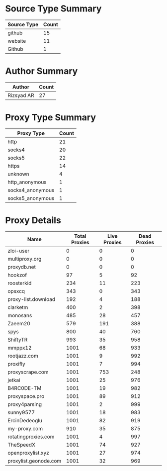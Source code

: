 # Source Type Summary

| Source Type | Count |
|-------------|-------|
| github | 15 |
| website | 11 |
| Github | 1 |


# Author Summary

| Author | Count |
|--------|-------|
| Rizsyad AR | 27 |


# Proxy Type Summary

| Proxy Type | Count |
|------------|-------|
| http | 21 |
| socks4 | 20 |
| socks5 | 22 |
| https | 14 |
| unknown | 4 |
| http_anonymous | 1 |
| socks4_anonymous | 1 |
| socks5_anonymous | 1 |


# Proxy Details

| Name | Total Proxies | Live Proxies | Dead Proxies |
|------|---------------|--------------|---------------|
| zloi-user | 0 | 0 | 0 |
| multiproxy.org | 0 | 0 | 0 |
| proxydb.net | 0 | 0 | 0 |
| hookzof | 97 | 5 | 92 |
| roosterkid | 234 | 11 | 223 |
| opsxcq | 343 | 0 | 343 |
| proxy-list.download | 192 | 4 | 188 |
| clarketm | 400 | 2 | 398 |
| monosans | 485 | 28 | 457 |
| Zaeem20 | 579 | 191 | 388 |
| spys | 800 | 40 | 760 |
| ShiftyTR | 993 | 35 | 958 |
| mmppx12 | 1001 | 68 | 933 |
| rootjazz.com | 1001 | 9 | 992 |
| proxifly | 1001 | 7 | 994 |
| proxyscrape.com | 1001 | 753 | 248 |
| jetkai | 1001 | 25 | 976 |
| B4RC0DE-TM | 1001 | 19 | 982 |
| proxyspace.pro | 1001 | 89 | 912 |
| proxy4parsing | 1001 | 2 | 999 |
| sunny9577 | 1001 | 18 | 983 |
| ErcinDedeoglu | 1001 | 82 | 919 |
| my-proxy.com | 910 | 35 | 875 |
| rotatingproxies.com | 1001 | 4 | 997 |
| TheSpeedX | 1001 | 74 | 927 |
| openproxylist.xyz | 1001 | 27 | 974 |
| proxylist.geonode.com | 1001 | 32 | 969 |
